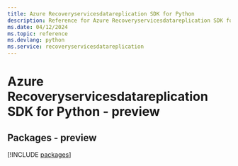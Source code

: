 ```yaml
---
title: Azure Recoveryservicesdatareplication SDK for Python
description: Reference for Azure Recoveryservicesdatareplication SDK for Python
ms.date: 04/12/2024
ms.topic: reference
ms.devlang: python
ms.service: recoveryservicesdatareplication
---
```

# Azure Recoveryservicesdatareplication SDK for Python - preview
## Packages - preview
[!INCLUDE [packages](recoveryservicesdatareplication-index.md)]